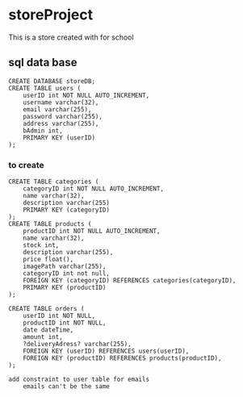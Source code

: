 # storeProject

This is a store created with for school

## sql data base

    CREATE DATABASE storeDB;
    CREATE TABLE users (
        userID int NOT NULL AUTO_INCREMENT,
        username varchar(32),
        email varchar(255),
        password varchar(255),
        address varchar(255),
        bAdmin int,
        PRIMARY KEY (userID)
    );

### to create

    CREATE TABLE categories (
        categoryID int NOT NULL AUTO_INCREMENT,
        name varchar(32),
        description varchar(255)
        PRIMARY KEY (categoryID)
    );
    CREATE TABLE products (
        productID int NOT NULL AUTO_INCREMENT,
        name varchar(32),
        stock int,
        description varchar(255),
        price float(),
        imagePath varchar(255),
        categoryID int not null,
        FOREIGN KEY (categoryID) REFERENCES categories(categoryID),
        PRIMARY KEY (productID)
    );

    CREATE TABLE orders (
        userID int NOT NULL,
        productID int NOT NULL,
        date dateTime,
        amount int,
        ?deliveryAdress? varchar(255),
        FOREIGN KEY (userID) REFERENCES users(userID),
        FOREIGN KEY (productID) REFERENCES products(productID),
    );

    add constraint to user table for emails
        emails can't be the same
